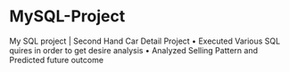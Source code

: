# MySQL-Project
My SQL project | Second Hand Car Detail Project • Executed Various SQL quires in order to get desire analysis  • Analyzed Selling Pattern and Predicted future outcome 
